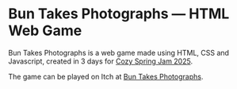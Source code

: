 # Bun Takes Photographs — HTML Web Game

Bun Takes Photographs is a web game made using HTML, CSS and Javascript, created in 3 days for [Cozy Spring Jam 2025](https://itch.io/jam/cozy-spring-jam-2025).

The game can be played on Itch at [Bun Takes Photographs](https://eadaoinmurphy04.itch.io/bun-takes-photographs).
